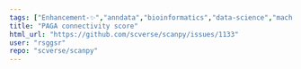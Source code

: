 ```yaml
---
tags: ["Enhancement-✨","anndata","bioinformatics","data-science","machine-learning","python","scanpy","scverse","transcriptomics","visualize-data"]
title: "PAGA connectivity score"
html_url: "https://github.com/scverse/scanpy/issues/1133"
user: "rsggsr"
repo: "scverse/scanpy"
---
```


